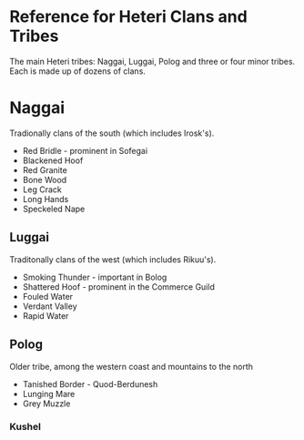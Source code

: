 # Reference for Heteri Clans and Tribes

The main Heteri tribes: Naggai, Luggai, Polog and three or four minor tribes. Each is made up of dozens of clans. 

# Naggai
Tradionally clans of the south (which includes Irosk's). 
* Red Bridle - prominent in Sofegai
* Blackened Hoof 
* Red Granite 
* Bone Wood 
* Leg Crack
* Long Hands
* Speckeled Nape

## Luggai 
Traditonally clans of the west (which includes Rikuu's).
* Smoking Thunder - important in Bolog
* Shattered Hoof - prominent in the Commerce Guild
* Fouled Water
* Verdant Valley
* Rapid Water


## Polog
Older tribe, among the western coast and mountains to the north 
* Tanished Border - Quod-Berdunesh
* Lunging Mare
* Grey Muzzle

### Kushel
